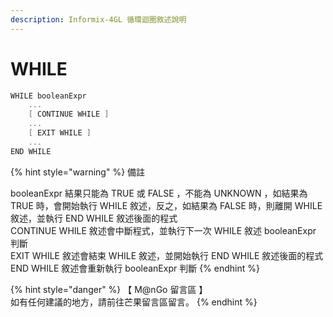 ```yaml
---
description: Informix-4GL 循環迴圈敘述說明
---
```


# WHILE

```objectivec
WHILE booleanExpr
    ...
    [ CONTINUE WHILE ]
    ...
    [ EXIT WHILE ]
    ...
END WHILE
```

{% hint style="warning" %}
備註

booleanExpr  結果只能為  TRUE  或  FALSE  ，不能為  UNKNOWN  ，如結果為  TRUE  時，會開始執行  WHILE  敘述，反之，如結果為  FALSE  時，則離開  WHILE  敘述，並執行  END WHILE  敘述後面的程式\
CONTINUE WHILE  敘述會中斷程式，並執行下一次  WHILE  敘述  booleanExpr  判斷\
EXIT WHILE  敘述會結束  WHILE  敘述，並開始執行  END WHILE  敘述後面的程式\
END WHILE  敘述會重新執行  booleanExpr  判斷
{% endhint %}

{% hint style="danger" %}
【 M@nGo 留言區 】\
如有任何建議的地方，請前往芒果留言區留言。
{% endhint %}
